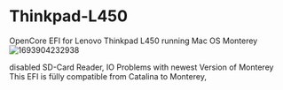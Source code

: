 # Thinkpad-L450
OpenCore EFI for Lenovo Thinkpad L450 running Mac OS Monterey
![1693904232938](https://github.com/DomiDomian/Thinkpad-L450-Monterey/assets/79382625/55f2678d-0cd0-4d47-be21-2e881ca8ac03)

disabled SD-Card Reader, IO Problems with newest Version of Monterey
This EFI is fülly compatible from Catalina to Monterey, 
